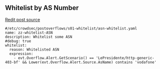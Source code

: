 ## Whitelist by AS Number
[Redit post source](https://www.reddit.com/r/CrowdSec/comments/1l7a5x6/comment/mwv6z0t/)
```
#/etc/crowdsec/postoverflows/s01-whitelist/asn-whitelist.yaml
name: zz-whitelist-ASN
description: Whitelist some ASN
#debug: true
whitelist:
  reason: Whitelisted ASN
  expression:
    - evt.Overflow.Alert.GetScenario() == 'LePresidente/http-generic-403-bf' && Lower(evt.Overflow.Alert.Source.AsName) contains 'vodafone'
```
